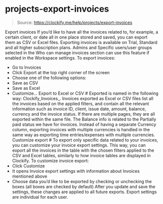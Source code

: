 # projects-export-invoices

> Source: https://clockify.me/help/projects/export-invoices

Export invoices
If you’d like to have all the invoices related to, for example, a certain client, or date all in one place stored and saved, you can export them as CSV or Excel files.
Exporting invoices is available on Trial, Standard and all higher subscription plans.
Admins and Specific users/user groups selected in the Who can manage invoices section can use this feature if enabled in the Workspace settings.
To export invoices:
- Go to Invoices
- Click Export at the top right corner of the screen
- Choose one of the following options:
- Save as CSV
- Save as Excel
- Customize…
Export to Excel or CSV #
Exported is named in the following way: Clockify_Invoices_<issue date>.
Invoices exported as Excel or CSV files list all the invoices based on the applied filters, and contain all the relevant information such as invoice ID, client, issue date, amount, balance, currency and the invoice status. If there are multiple pages, they are all exported within the same file.
The Balance info is related to the Partially paid status we have for invoices.
Instead of having a separate Currency column, exporting invoices with multiple currencies is handled in the same way as exporting time entries/expenses with multiple currencies.
Customize export #
To export only specific data related to your invoices, you can customize your invoice export settings.
This way, you can export all the invoices in the table with the chosen filters applied to the CSV and Excel tables, similarly to how invoice tables are displayed in Clockify.
To customize invoice export:
- Click Customize
- It opens Invoice export settings with information about Invoices mentioned above
- Choose data you’d like to be exported by checking or unchecking the boxes (all boxes are checked by default)
After you update and save the settings, these changes are applied to all future exports. Export settings are individual for each user.